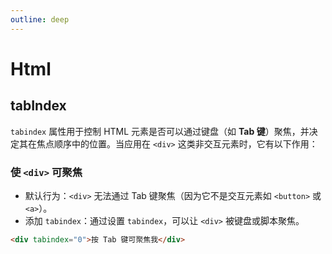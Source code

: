 ```yaml
---
outline: deep
---
```


# Html

## tabIndex

`tabindex` 属性用于控制 HTML 元素是否可以通过键盘（如 **Tab 键**）聚焦，并决定其在焦点顺序中的位置。当应用在 `<div>` 这类非交互元素时，它有以下作用：

### 使 `<div>` 可聚焦

- 默认行为：`<div>` 无法通过 Tab 键聚焦（因为它不是交互元素如 `<button>` 或 `<a>`）。
- 添加 `tabindex`：通过设置 `tabindex`，可以让 `<div>` 被键盘或脚本聚焦。
```html
<div tabindex="0">按 Tab 键可聚焦我</div>
```